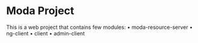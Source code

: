 # Moda Project
This is a web project that contains few modules: 
• moda-resource-server
• ng-client
• client
• admin-client
